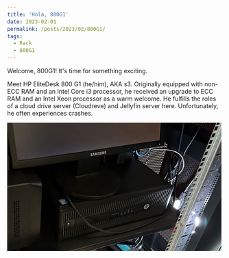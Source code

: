 ```yaml
---
title: 'Hola, 800G1'
date: 2023-02-01
permalink: /posts/2023/02/800G1/
tags:
  - Rack
  - 800G1
---
```


Welcome, 800G1! It's time for something exciting.

Meet HP EliteDesk 800 G1 (he/him), AKA s3. Originally equipped with non-ECC RAM and an Intel Core i3 processor, he received an upgrade to ECC RAM and an Intel Xeon processor as a warm welcome. He fulfills the roles of a cloud drive server (Cloudreve) and Jellyfin server here. Unfortunately, he often experiences crashes.


<img src='/images/blogs/800G1.jpg' width="500px">
